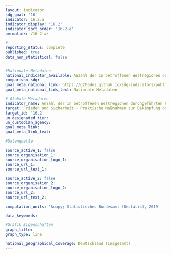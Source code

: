 ```yaml
---
layout: indicator                       
sdg_goal: '16'                       
indicator: 16.2.a                       
indicator_display: '16.2'                       
indicator_sort_order: '16-2-a'                       
permalink: /16-2-a/                       

#                       
reporting_status: complete                       
published: true                       
data_non_statistical: false                       


#Nationale Metadaten                       
national_indicator_available: Anzahl der in betroffenen Weltregionen durchgeführten Projekte zur Sicherung, Registrierung und Zerstörung von Kleinwaffen und leichten Waffen durch Deutschland                       
comparison_sdg:                       
goal_meta_national_link: https://g205dns.github.io/sdg-indicators/public/MetaDe/16.2..pdf
goal_meta_national_link_text: Nationale Metadaten                       

# Globale Metadaten                       
indicator_name: Anzahl der in betroffenen Weltregionen durchgeführten Projekte zur Sicherung, Registrierung und Zerstörung von Kleinwaffen und leichten Waffen durch Deutschland                       
target: Frieden und Sicherheit - Praktische Maßnahmen zur Bekämpfung der Proliferation, insbesondere von Kleinwaffen, ergreifen                       
target_id: '16.2'                       
un_designated_tier:                        
un_custodian_agency:                        
goal_meta_link:                        
goal_meta_link_text:                        

#Datenquelle                       

source_active_1: false                       
source_organisation_1:                        
source_organisation_logo_1:                        
source_url_1:                        
source_url_text_1:                        

source_active_2: false                       
source_organisation_2:                        
source_organisation_logo_2:                        
source_url_2:                        
source_url_text_2:                        

computation_units: '&copy; Statistisches Bundesamt (Destatis), 2019'                       

data_keywords:                        

#Grafik Eigenschaften                       
graph_title:                        
graph_type: line                       

national_geographical_coverage: Deutschland (Insgesamt)
---
```

